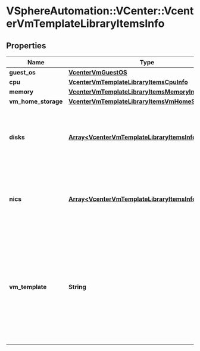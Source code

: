 # VSphereAutomation::VCenter::VcenterVmTemplateLibraryItemsInfo

## Properties
Name | Type | Description | Notes
------------ | ------------- | ------------- | -------------
**guest_os** | [**VcenterVmGuestOS**](VcenterVmGuestOS.md) |  | 
**cpu** | [**VcenterVmTemplateLibraryItemsCpuInfo**](VcenterVmTemplateLibraryItemsCpuInfo.md) |  | 
**memory** | [**VcenterVmTemplateLibraryItemsMemoryInfo**](VcenterVmTemplateLibraryItemsMemoryInfo.md) |  | 
**vm_home_storage** | [**VcenterVmTemplateLibraryItemsVmHomeStorageInfo**](VcenterVmTemplateLibraryItemsVmHomeStorageInfo.md) |  | 
**disks** | [**Array&lt;VcenterVmTemplateLibraryItemsInfoDisks&gt;**](VcenterVmTemplateLibraryItemsInfoDisks.md) | Storage information about the virtual machine template&#39;s virtual disks. | 
**nics** | [**Array&lt;VcenterVmTemplateLibraryItemsInfoNics&gt;**](VcenterVmTemplateLibraryItemsInfoNics.md) | Information about the virtual machine template&#39;s virtual ethernet adapters. | 
**vm_template** | **String** | Identifier of the virtual machine template contained in the library item. This field is used to identify the virtual machine template in legacy APIs. | 


